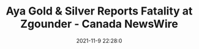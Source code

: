 ---
"title": "Aya Gold & Silver Reports Fatality at Zgounder - Canada NewsWire"
"date": "2021-11-9 22:28:0"
"feed_name": "GOOGLENEWSMINING"
"feed_website": "https://news.google.com/search?q=mining%2Bincident&hl=en-US&gl=US&ceid=US:en"
"feed_rss": "https://news.google.com/rss/search?q=mining%2Bincident&hl=en-US&gl=US&ceid=US:en"
"link": "https://www.newswire.ca/news-releases/aya-gold-amp-silver-reports-fatality-at-zgounder-877049846.html"
"source": "{'href': 'https://www.newswire.ca', 'title': 'Canada NewsWire'}"
"file": "_posts/2021-1-1-53c84997710101ace7ed4d7ba0a04c1cd47cc98f.md"
"accident": "0"
"drilling": "1"
"dead": "0"
"injured": "0"
"arrested": "0"
"place": "unknown place"
"where": "unknown site"
"causes": "unknown"
"place_uri": "unknown place"
---